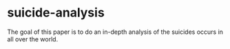 # suicide-analysis
The goal of this paper is to do an in-depth analysis of the suicides occurs in all over the world.
